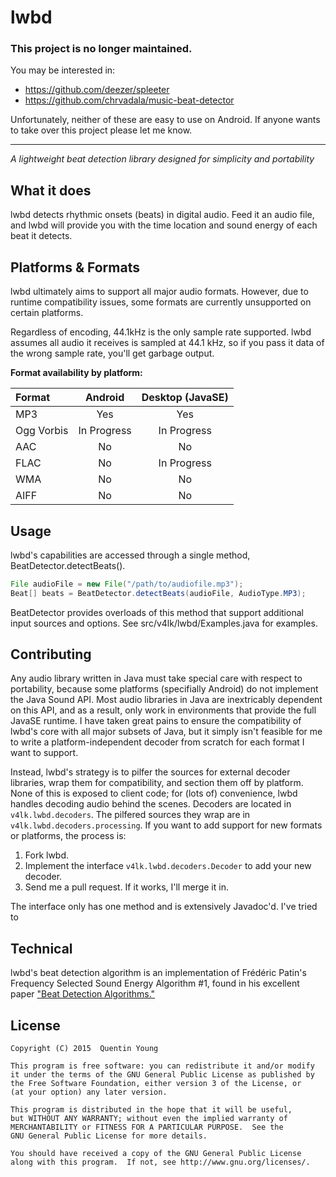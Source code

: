 lwbd
====

### This project is no longer maintained.
You may be interested in:
- https://github.com/deezer/spleeter
- https://github.com/chrvadala/music-beat-detector

Unfortunately, neither of these are easy to use on Android. If anyone wants to
take over this project please let me know.

------

*A lightweight beat detection library designed for simplicity and portability*

What it does
------------
lwbd detects rhythmic onsets (beats) in digital audio. Feed it an audio file,
and lwbd will provide you with the time location and sound energy of each beat
it detects.

Platforms & Formats
-------------------
lwbd ultimately aims to support all major audio formats. However, due to runtime
compatibility issues, some formats are currently unsupported on certain platforms.

Regardless of encoding, 44.1kHz is the only sample rate supported. lwbd assumes
all audio it receives is sampled at 44.1 kHz, so if you pass it data of the wrong
sample rate, you'll get garbage output.

**Format availability by platform:**

| Format     | Android         | Desktop (JavaSE) |
| :-----     | :-------------: | :--------------: |
| MP3        | Yes             | Yes              |
| Ogg Vorbis | In Progress     | In Progress      |
| AAC        | No              | No               |
| FLAC       | No              | In Progress      |
| WMA        | No              | No               |
| AIFF       | No              | No               |

Usage
-----
lwbd's capabilities are accessed through a single method, BeatDetector.detectBeats().
```java
File audioFile = new File("/path/to/audiofile.mp3");
Beat[] beats = BeatDetector.detectBeats(audioFile, AudioType.MP3);
```
BeatDetector provides overloads of this method that support additional input sources
and options. See src/v4lk/lwbd/Examples.java for examples.

Contributing
------------
Any audio library written in Java must take special care with respect to
portability, because some platforms (specifially Android) do not implement
the Java Sound API. Most audio libraries in Java are inextricably dependent
on this API, and as a result, only work in environments that provide the full
JavaSE runtime. I have taken great pains to ensure the compatibility of lwbd's
core with all major subsets of Java, but it simply isn't feasible for me to write
a platform-independent decoder from scratch for each format I want to support.

Instead, lwbd's strategy is to pilfer the sources for external decoder libraries,
wrap them for compatibility, and section them off by platform. None of this is
exposed to client code; for (lots of) convenience, lwbd handles decoding audio
behind the scenes. Decoders are located in ```v4lk.lwbd.decoders```. The pilfered
sources they wrap are in ```v4lk.lwbd.decoders.processing```. If you want to add
support for new formats or platforms, the process is:

1. Fork lwbd.
2. Implement the interface ```v4lk.lwbd.decoders.Decoder``` to add your new
   decoder.
3. Send me a pull request. If it works, I'll merge it in.

The interface only has one method and is extensively Javadoc'd. I've tried to

Technical
---------
lwbd's beat detection algorithm is an implementation of Frédéric Patin's Frequency
Selected Sound Energy Algorithm #1, found in his excellent paper
["Beat Detection Algorithms."](http://www.flipcode.com/misc/BeatDetectionAlgorithms.pdf)

License
-------
```
Copyright (C) 2015  Quentin Young

This program is free software: you can redistribute it and/or modify
it under the terms of the GNU General Public License as published by
the Free Software Foundation, either version 3 of the License, or
(at your option) any later version.

This program is distributed in the hope that it will be useful,
but WITHOUT ANY WARRANTY; without even the implied warranty of
MERCHANTABILITY or FITNESS FOR A PARTICULAR PURPOSE.  See the
GNU General Public License for more details.

You should have received a copy of the GNU General Public License
along with this program.  If not, see http://www.gnu.org/licenses/.
```
